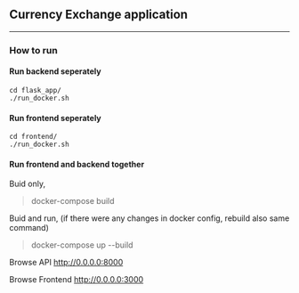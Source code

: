 ## Currency Exchange application

---

### How to run

#### Run backend seperately
```
cd flask_app/
./run_docker.sh
```

#### Run frontend seperately
```
cd frontend/
./run_docker.sh
```

#### Run frontend and backend together

Buid only,
> docker-compose build

Buid and run, (if there were any changes in docker config, rebuild also same command)
> docker-compose up --build

Browse API
http://0.0.0.0:8000

Browse Frontend
http://0.0.0.0:3000





